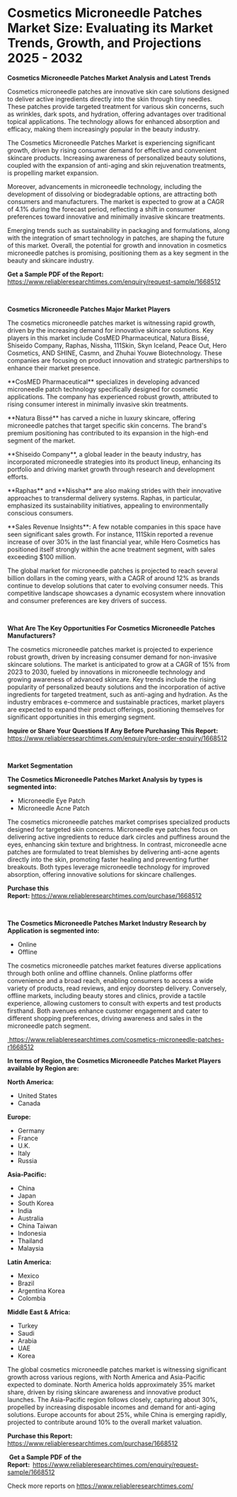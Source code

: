 <p><h1>Cosmetics Microneedle Patches Market Size: Evaluating its Market Trends, Growth, and Projections 2025 - 2032</h1></p><p><strong>Cosmetics Microneedle Patches Market Analysis and Latest Trends</strong></p>
<p><p>Cosmetics microneedle patches are innovative skin care solutions designed to deliver active ingredients directly into the skin through tiny needles. These patches provide targeted treatment for various skin concerns, such as wrinkles, dark spots, and hydration, offering advantages over traditional topical applications. The technology allows for enhanced absorption and efficacy, making them increasingly popular in the beauty industry.</p><p>The Cosmetics Microneedle Patches Market is experiencing significant growth, driven by rising consumer demand for effective and convenient skincare products. Increasing awareness of personalized beauty solutions, coupled with the expansion of anti-aging and skin rejuvenation treatments, is propelling market expansion. </p><p>Moreover, advancements in microneedle technology, including the development of dissolving or biodegradable options, are attracting both consumers and manufacturers. The market is expected to grow at a CAGR of 4.1% during the forecast period, reflecting a shift in consumer preferences toward innovative and minimally invasive skincare treatments. </p><p>Emerging trends such as sustainability in packaging and formulations, along with the integration of smart technology in patches, are shaping the future of this market. Overall, the potential for growth and innovation in cosmetics microneedle patches is promising, positioning them as a key segment in the beauty and skincare industry.</p></p>
<p><strong>Get a Sample PDF of the Report:&nbsp;</strong> <a href="https://www.reliableresearchtimes.com/enquiry/request-sample/1668512?utm_campaign=3108&utm_medium=2&utm_source=Github&utm_content=ia&utm_term=06042025&utm_id=cosmetics-microneedle-patches">https://www.reliableresearchtimes.com/enquiry/request-sample/1668512</a></p>
<p>&nbsp;</p>
<p><strong>Cosmetics Microneedle Patches Major Market Players</strong></p>
<p><p>The cosmetics microneedle patches market is witnessing rapid growth, driven by the increasing demand for innovative skincare solutions. Key players in this market include CosMED Pharmaceutical, Natura Bissé, Shiseido Company, Raphas, Nissha, 111Skin, Skyn Iceland, Peace Out, Hero Cosmetics, AND SHINE, Casmn, and Zhuhai Youwe Biotechnology. These companies are focusing on product innovation and strategic partnerships to enhance their market presence.</p><p>**CosMED Pharmaceutical** specializes in developing advanced microneedle patch technology specifically designed for cosmetic applications. The company has experienced robust growth, attributed to rising consumer interest in minimally invasive skin treatments.</p><p>**Natura Bissé** has carved a niche in luxury skincare, offering microneedle patches that target specific skin concerns. The brand's premium positioning has contributed to its expansion in the high-end segment of the market.</p><p>**Shiseido Company**, a global leader in the beauty industry, has incorporated microneedle strategies into its product lineup, enhancing its portfolio and driving market growth through research and development efforts.</p><p>**Raphas** and **Nissha** are also making strides with their innovative approaches to transdermal delivery systems. Raphas, in particular, emphasized its sustainability initiatives, appealing to environmentally conscious consumers.</p><p>**Sales Revenue Insights**: A few notable companies in this space have seen significant sales growth. For instance, 111Skin reported a revenue increase of over 30% in the last financial year, while Hero Cosmetics has positioned itself strongly within the acne treatment segment, with sales exceeding $100 million.</p><p>The global market for microneedle patches is projected to reach several billion dollars in the coming years, with a CAGR of around 12% as brands continue to develop solutions that cater to evolving consumer needs. This competitive landscape showcases a dynamic ecosystem where innovation and consumer preferences are key drivers of success.</p></p>
<p>&nbsp;</p>
<p><strong>What Are The Key Opportunities For Cosmetics Microneedle Patches Manufacturers?</strong></p>
<p><p>The cosmetics microneedle patches market is projected to experience robust growth, driven by increasing consumer demand for non-invasive skincare solutions. The market is anticipated to grow at a CAGR of 15% from 2023 to 2030, fueled by innovations in microneedle technology and growing awareness of advanced skincare. Key trends include the rising popularity of personalized beauty solutions and the incorporation of active ingredients for targeted treatment, such as anti-aging and hydration. As the industry embraces e-commerce and sustainable practices, market players are expected to expand their product offerings, positioning themselves for significant opportunities in this emerging segment.</p></p>
<p><strong>Inquire or Share Your Questions If Any Before Purchasing This Report:</strong> <a href="https://www.reliableresearchtimes.com/enquiry/pre-order-enquiry/1668512?utm_campaign=3108&utm_medium=2&utm_source=Github&utm_content=ia&utm_term=06042025&utm_id=cosmetics-microneedle-patches">https://www.reliableresearchtimes.com/enquiry/pre-order-enquiry/1668512</a></p>
<p>&nbsp;</p>
<p><strong>Market Segmentation</strong></p>
<p><strong>The Cosmetics Microneedle Patches Market Analysis by types is segmented into:</strong></p>
<p><ul><li>Microneedle Eye Patch</li><li>Microneedle Acne Patch</li></ul></p>
<p><p>The cosmetics microneedle patches market comprises specialized products designed for targeted skin concerns. Microneedle eye patches focus on delivering active ingredients to reduce dark circles and puffiness around the eyes, enhancing skin texture and brightness. In contrast, microneedle acne patches are formulated to treat blemishes by delivering anti-acne agents directly into the skin, promoting faster healing and preventing further breakouts. Both types leverage microneedle technology for improved absorption, offering innovative solutions for skincare challenges.</p></p>
<p><strong>Purchase this Report:&nbsp;</strong><a href="https://www.reliableresearchtimes.com/purchase/1668512?utm_campaign=3108&utm_medium=2&utm_source=Github&utm_content=ia&utm_term=06042025&utm_id=cosmetics-microneedle-patches">https://www.reliableresearchtimes.com/purchase/1668512</a></p>
<p>&nbsp;</p>
<p><strong>The Cosmetics Microneedle Patches Market Industry Research by Application is segmented into:</strong></p>
<p><ul><li>Online</li><li>Offline</li></ul></p>
<p><p>The cosmetics microneedle patches market features diverse applications through both online and offline channels. Online platforms offer convenience and a broad reach, enabling consumers to access a wide variety of products, read reviews, and enjoy doorstep delivery. Conversely, offline markets, including beauty stores and clinics, provide a tactile experience, allowing customers to consult with experts and test products firsthand. Both avenues enhance customer engagement and cater to different shopping preferences, driving awareness and sales in the microneedle patch segment.</p></p>
<p><a href="https://www.reliableresearchtimes.com/cosmetics-microneedle-patches-r1668512?utm_campaign=3108&utm_medium=2&utm_source=Github&utm_content=ia&utm_term=06042025&utm_id=cosmetics-microneedle-patches">&nbsp;https://www.reliableresearchtimes.com/cosmetics-microneedle-patches-r1668512</a></p>
<p><strong>In terms of Region, the Cosmetics Microneedle Patches Market Players available by Region are:</strong></p>
<p>
    <p> <strong> North America: </strong>
        <ul>
            <li>United States</li>
            <li>Canada</li>
        </ul>
        </p> 
    <p> <strong> Europe: </strong>
        <ul>
            <li>Germany</li>
            <li>France</li>
            <li>U.K.</li>
            <li>Italy</li>
            <li>Russia</li>
        </ul>
        </p> 
    <p> <strong> Asia-Pacific: </strong>
        <ul>
            <li>China</li>
            <li>Japan</li>
            <li>South Korea</li>
            <li>India</li>
            <li>Australia</li>
            <li>China Taiwan</li>
            <li>Indonesia</li>
            <li>Thailand</li>
            <li>Malaysia</li>
        </ul>
        </p> 
    <p> <strong> Latin America: </strong>
        <ul>
            <li>Mexico</li>
            <li>Brazil</li>
            <li>Argentina Korea</li>
            <li>Colombia</li>
        </ul>
        </p> 
    <p> <strong> Middle East & Africa: </strong>
        <ul>
            <li>Turkey</li>
            <li>Saudi</li>
            <li>Arabia</li>
            <li>UAE</li>
            <li>Korea</li>
        </ul>
    </p>
    </p>
<p><p>The global cosmetics microneedle patches market is witnessing significant growth across various regions, with North America and Asia-Pacific expected to dominate. North America holds approximately 35% market share, driven by rising skincare awareness and innovative product launches. The Asia-Pacific region follows closely, capturing about 30%, propelled by increasing disposable incomes and demand for anti-aging solutions. Europe accounts for about 25%, while China is emerging rapidly, projected to contribute around 10% to the overall market valuation.</p></p>
<p><strong>Purchase this Report: </strong><a href="https://www.reliableresearchtimes.com/purchase/1668512?utm_campaign=3108&utm_medium=2&utm_source=Github&utm_content=ia&utm_term=06042025&utm_id=cosmetics-microneedle-patches">https://www.reliableresearchtimes.com/purchase/1668512</a></p>
<p>&nbsp;<strong>Get a Sample PDF of the Report:&nbsp;&nbsp;</strong><a href="https://www.reliableresearchtimes.com/enquiry/request-sample/1668512?utm_campaign=3108&utm_medium=2&utm_source=Github&utm_content=ia&utm_term=06042025&utm_id=cosmetics-microneedle-patches">https://www.reliableresearchtimes.com/enquiry/request-sample/1668512</a></p>
<p><strong></strong></p>
<p>Check more reports on <a href="https://www.reliableresearchtimes.com/?utm_campaign=3108&utm_medium=2&utm_source=Github&utm_content=ia&utm_term=06042025&utm_id=cosmetics-microneedle-patches">https://www.reliableresearchtimes.com/</a></p>